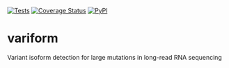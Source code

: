 [![Tests](https://github.com/pirl-unc/variform/actions/workflows/tests.yml/badge.svg)](https://github.com/pirl-unc/variform/actions/workflows/tests.yml)
[![Coverage Status](https://coveralls.io/repos/github/openvax/variform/badge.svg?branch=main)](https://coveralls.io/github/openvax/variform?branch=main)
<a href="https://pypi.python.org/pypi/variform/">
<img src="https://img.shields.io/pypi/v/variform.svg?maxAge=1000" alt="PyPI" />
</a>

# variform

Variant isoform detection for large mutations in long-read RNA sequencing
